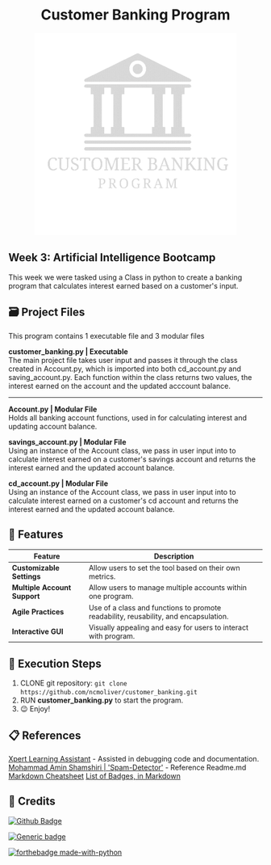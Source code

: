 <h1 align="center"> Customer Banking Program</h1>
<p align="center">
<img src="bankingLogo.gif" width="400" height="400">
</p>

## Week 3: Artificial Intelligence Bootcamp
This week we were tasked using a Class in python to create a banking program that calculates interest earned based on a customer's input.
## 🗃️ Project Files
This program contains 1 executable file and 3 modular files 
     
**customer_banking.py | Executable**  
The main project file takes user input and passes it through the class created in Account.py, which is imported into both cd_account.py and saving_account.py. Each function within the class returns two values, the interest earned on the account and the updated acccount balance.

***

**Account.py | Modular File**    
Holds all banking account functions, used in for calculating interest and updating account balance.   

**savings_account.py | Modular File**    
Using an instance of the Account class, we pass in user input into to calculate interest earned on a customer's savings account and returns the interest earned and the updated account balance.   

**cd_account.py | Modular File**     
Using an instance of the Account class, we pass in user input into to calculate interest earned on a customer's cd account and returns the interest earned and the updated account balance.    

## 🌟 Features 
| Feature  | Description |
| ------------- | ------------- |
| **Customizable Settings**  | Allow users to set the tool based on their own metrics.  |
| **Multiple Account Support**  | Allow users to manage multiple accounts within one program.|
| **Agile Practices** | Use of a class and functions to promote readability, reusability, and encapsulation.|
| **Interactive GUI** | Visually appealing and easy for users to interact with program.|


## 📝 Execution Steps
1. CLONE git repository:
`git clone https://github.com/ncmoliver/customer_banking.git`    
2. RUN **customer_banking.py** to start the program.</li>
3. 😉 Enjoy!

## :clipboard: References
[Xpert Learning Assistant](https://bootcampspot.instructure.com/courses/6028/external_tools/313) - Assisted in debugging code and documentation.     
[Mohammad Amin Shamshiri | 'Spam-Detector'](https://github.com/ma-shamshiri/Spam-Detector/blob/master/README.md?plain=1) - Reference Readme.md      
[Markdown Cheatsheet](https://markdownguide.org/basic-syntax/#horizontal-rules)
[List of Badges, in Markdown](https://naereen.github.io/badges/)

## 📇 Credits 
[![Github Badge](https://img.shields.io/badge/Profile-brightgreen?style=flat-square&logoColor=gray&label=Github&link=https%3A%2F%2Fgithub.com%2Fncmoliver
)](https://github.com/ncmoliver)

[![Generic badge](https://img.shields.io/badge/LinkdN-ConnectNow-Red.svg)](https://www.linkedin.com/notifications/?filter=all)

[![forthebadge made-with-python](http://ForTheBadge.com/images/badges/made-with-python.svg)](https://www.python.org/)

